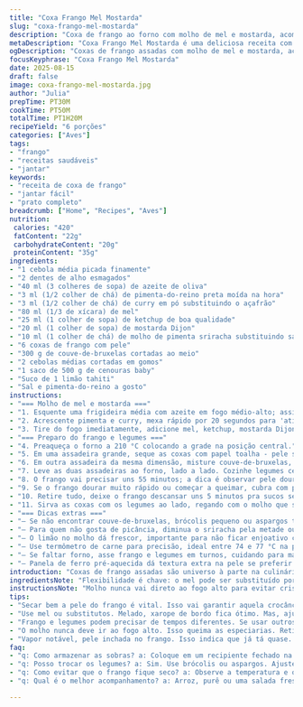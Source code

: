 ```yaml
---
title: "Coxa Frango Mel Mostarda"
slug: "coxa-frango-mel-mostarda"
description: "Coxa de frango ao forno com molho de mel e mostarda, acompanhada de legumes assados. Ingredientes adaptados para maior equilíbrio entre doce e picante, com toque de limão para realçar aromas. Técnica evita pele encharcada, assegura carne suculenta e pele crocante. Legumes caramelizados na medida certa, fácil de identificar visualmente. Substituições práticas para temperos e acompanhamento, garantia contra falta de ingredientes. Passos reorganizados para melhor fluidez no preparo conjunto de frango e legumes. Equilibrar sabores e texturas na sequência salva tempo e evita erros comuns. Ajuda a reconhecer ponto de cozimento pelo tato e aparência. Receita sem glúten, lactose ou ovos, atende restrições comuns."
metaDescription: "Coxa Frango Mel Mostarda é uma deliciosa receita com frango ao forno e molho agridoce de mel, ideal para um jantar saboroso e especial."
ogDescription: "Coxas de frango assadas com molho de mel e mostarda, acompanhadas de legumes caramelizados. Sabor e textura inigualáveis."
focusKeyphrase: "Coxa Frango Mel Mostarda"
date: 2025-08-15
draft: false
image: coxa-frango-mel-mostarda.jpg
author: "Julia"
prepTime: PT30M
cookTime: PT50M
totalTime: PT1H20M
recipeYield: "6 porções"
categories: ["Aves"]
tags:
- "frango"
- "receitas saudáveis"
- "jantar"
keywords:
- "receita de coxa de frango"
- "jantar fácil"
- "prato completo"
breadcrumb: ["Home", "Recipes", "Aves"]
nutrition: 
 calories: "420"
 fatContent: "22g"
 carbohydrateContent: "20g"
 proteinContent: "35g"
ingredients:
- "1 cebola média picada finamente"
- "2 dentes de alho esmagados"
- "40 ml (3 colheres de sopa) de azeite de oliva"
- "3 ml (1/2 colher de chá) de pimenta-do-reino preta moída na hora"
- "3 ml (1/2 colher de chá) de curry em pó substituindo o açafrão"
- "80 ml (1/3 de xícara) de mel"
- "25 ml (1 colher de sopa) de ketchup de boa qualidade"
- "20 ml (1 colher de sopa) de mostarda Dijon"
- "10 ml (1 colher de chá) de molho de pimenta sriracha substituindo sambal oelek"
- "6 coxas de frango com pele"
- "300 g de couve-de-bruxelas cortadas ao meio"
- "2 cebolas médias cortadas em gomos"
- "1 saco de 500 g de cenouras baby"
- "Suco de 1 limão tahiti"
- "Sal e pimenta-do-reino a gosto"
instructions:
- "=== Molho de mel e mostarda ==="
- "1. Esquente uma frigideira média com azeite em fogo médio-alto; assim que começar a chiar, junte cebola e alho. Refogue até ficarem translúcidos, uns 3 minutos, mexendo para não queimar. Se a cebola começar a grudar, abaixe o fogo."
- "2. Acrescente pimenta e curry, mexa rápido por 20 segundos para 'ativar' o aroma das especiarias sem que amarguem."
- "3. Tire do fogo imediatamente, adicione mel, ketchup, mostarda Dijon, sriracha e suco de limão. Misture vigorosamente para ligar os sabores, deixar o molho brilhante e cremoso. Reserve."
- "=== Preparo do frango e legumes ==="
- "4. Preaqueça o forno a 210 °C colocando a grade na posição central."
- "5. Em uma assadeira grande, seque as coxas com papel toalha - pele seca forma crosta melhor. Tempere com sal, pimenta e espalhe metade do molho por cima, capricha sem molhar demais a pele."
- "6. Em outra assadeira da mesma dimensão, misture couve-de-bruxelas, cenouras e cebolas com azeite, sal e pimenta."
- "7. Leve as duas assadeiras ao forno, lado a lado. Cozinhe legumes cerca de 40 a 45 minutos, mexa na metade do tempo pra dourar por igual."
- "8. O frango vai precisar uns 55 minutos; a dica é observar pele dourada, inchada e firme—é sinal de que o calor chegou até o osso. Teste o ponto furando a carne perto do osso, saindo líquido claro é hora."
- "9. Se o frango dourar muito rápido ou começar a queimar, cubra com papel alumínio sem apertar para não perder crocância."
- "10. Retire tudo, deixe o frango descansar uns 5 minutos pra sucos se redistribuírem."
- "11. Sirva as coxas com os legumes ao lado, regando com o molho que sobrou na assadeira - use uma colher para pegar o caldo e vetar a gordura excessiva."
- "=== Dicas extras ==="
- "– Se não encontrar couve-de-bruxelas, brócolis pequeno ou aspargos também funcionam, adeque o tempo pois vegetais diferentes cozinham diferente."
- "– Para quem não gosta de picância, diminua o sriracha pela metade ou substitua por pasta de tomate."
- "– O limão no molho dá frescor, importante para não ficar enjoativo com o mel. Sem limão substitua por vinagre de maçã."
- "– Use termômetro de carne para precisão, ideal entre 74 e 77 °C na parte mais grossa da coxa."
- "– Se faltar forno, asse frango e legumes em turnos, cuidando para manter temperatura alta para crocância."
- "– Panela de ferro pré-aquecida dá textura extra na pele se preferir selar antes de ir ao forno."
introduction: "Coxas de frango assadas são universo à parte na culinária caseira. Já que a pele pode ser tanto um problema quando um trunfo, entender como deixá-la crocante sem ressecar a carne é essencial. Encontrar o equilíbrio entre o doce do mel com o toque acentuado da mostarda é jogo de paciência e tato, não só tabela. Testei variações com açafrão e curry para substituir o açafrão, acertando textura e sabor final. O toque ácido do limão trouxe um frescor inesperado, evitando aquela sensação enjoativa que o mel pode causar em excesso. O contraste entre legumes caramelizados e coxa suculenta entrega um prato completo, simples, mas que carrega técnica e sabor que impressiona. Aprender a ler sinais visuais — pele inchada e dourada, carne macia que solta do osso — é o que define o sucesso no forno. Legumes acompanhando não só complementam como garantem apresentação colorida e nutrição equilibrada."
ingredientsNote: "Flexibilidade é chave: o mel pode ser substituído por xarope de bordo ou agave, mas cuidado com o nível de doçura que altera o equilíbrio com a mostarda. O curry no lugar do açafrão traz um sabor terroso mais encorpado, sem mascarar o mel. Sriracha, substituto do sambal oelek, añade um tipo diferente de calor, delicado porém persistente. Limão não está no original, mas se grudou por experiência própria para dar acidez e frescor ao molho. Coxas têm mais gordura e textura do que sobrecoxas, escolha que impacta textura final. Cenouras baby são práticas, mas cenouras comuns cortadas em pedaços longos fazem o mesmo efeito visual e ficam docinhas. Azeite brasileiro não tão intenso como o europeu destaca o sabor dos temperos sem sobrepor. Finalizar com sal e pimenta na hora de montar é essencial para controlar o sabor e não salgar demais no molho."
instructionsNote: "Molho nunca vai direto ao fogo alto para evitar cristalização e amargor do mel e mostarda. Técnica de retirar do fogo antes para misturar ingredientes evita que o sabor fique cozido ou queimado. O frango exige atenção mais visual que tempo fixo; a crocância aparece quando a pele está praticamente seca e amarelada. Mexer os legumes na metade do tempo faz eles dourarem uniformemente, preventivo contra queimados ou pontos crus. Importante secar a pele do frango com papel para o crocante funcionar; sem isso, temido efeito borrachudo. Forno preaquecido e com grelha central garante calor uniforme e evita verdes queimados. Deixar o frango descansar após forno evita sucos fugindo na primeira nois escaldada. Usar o próprio caldo da assadeira para regar no final intensifica sabor - a graxa do frango junto com o mel cria brilho e sabor únicos. Ajuste picância e acidez conforme seu gosto, não é receita inflexível."
tips:
- "Secar bem a pele do frango é vital. Isso vai garantir aquela crocância. Use papel toalha e evite molho em excesso. Cuidado com a umidade."
- "Use mel ou substitutos. Melado, xarope de bordo fica ótimo. Mas, ajuste sempre a doçura. O equilíbrio com a mostarda é o segredo."
- "Frango e legumes podem precisar de tempos diferentes. Se usar outros vegetais, fique de olho. Mexe na metade do tempo; assim douram por igual."
- "O molho nunca deve ir ao fogo alto. Isso queima as especiarias. Retire antes de ferver. É preciso ativar os sabores de forma delicada."
- "Vapor notável, pele inchada no frango. Isso indica que já tá quase. Observe a cor dourada. Teste o ponto perto do osso para saber se tá pronto."
faq:
- "q: Como armazenar as sobras? a: Coloque em um recipiente fechado na geladeira. Pode durar até três dias. Reaqueça no forno para ficar crocante."
- "q: Posso trocar os legumes? a: Sim. Use brócolis ou aspargos. Ajuste os tempos de cocção. Cuidado, todos cozinham de forma diferente. Mexa a cada 15 minutos."
- "q: Como evitar que o frango fique seco? a: Observe a temperatura e o tempo. Use um termômetro, ideal entre 74 e 77 graus. Deixe descansar após assado."
- "q: Qual é o melhor acompanhamento? a: Arroz, purê ou uma salada fresca vão bem. Legumes dão cor e nutrição. Sempre bom ter opções."

---
```

